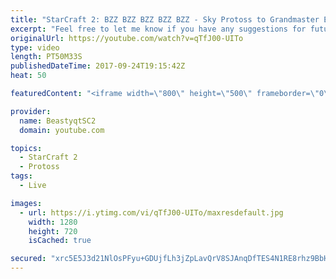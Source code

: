```yaml
---
title: "StarCraft 2: BZZ BZZ BZZ BZZ BZZ - Sky Protoss to Grandmaster Episode 4"
excerpt: "Feel free to let me know if you have any suggestions for future videos. I hope you guys enjoy this one!  Check out my stream on twitch if you enjoy my YouTube content. I stream about 5/7 days a week - stream start time is around 9 PM CET. Link to my stream is down below.  JOIN MY DISCORD CHANNEL @ https://discord.gg/aJMGAEn"
originalUrl: https://youtube.com/watch?v=qTfJ00-UITo
type: video
length: PT50M33S
publishedDateTime: 2017-09-24T19:15:42Z
heat: 50

featuredContent: "<iframe width=\"800\" height=\"500\" frameborder=\"0\" src=\"https://www.youtube.com/embed/qTfJ00-UITo\" allow=\"accelerometer; autoplay; encrypted-media; gyroscope; picture-in-picture\" allowfullscreen></iframe>"

provider:
  name: BeastyqtSC2
  domain: youtube.com

topics:
  - StarCraft 2
  - Protoss
tags:
  - Live

images:
  - url: https://i.ytimg.com/vi/qTfJ00-UITo/maxresdefault.jpg
    width: 1280
    height: 720
    isCached: true

secured: "xrc5E5J3d21NlOsPFyu+GDUjfLh3jZpLavQrV8SJAnqDfTES4N1RE8rhz9BbHmfPjY0x6ZeiUk3qRPZ0M7LwbaSdnoVsFgcQEWOue+A+Gfcb/vOACtI3UB9jOjkzz/XPzty8X10VtMk6tsraTy/iS00QCECjFe39s+44uEITtaUoNkqHwgzzCnrW81Tgv76cXQWj58pRMlpRN6HL2pjHryQvJUXgia1fFu0yUvssbyqsqnATo1FQQoSnjN7BBE/Jk4t7LGu7IOlNidWb5iC7SCx/HkKQgVo3nwH/MAPg8OgQApxKG1oipgXpnI1lEHwHqolqpY9L02Hm45yX3XsgkFNJwau8mQe656tZ9swDhwQyTiAG1UGeR7+CtfVJ2RR5o7Ll5gYV2qkI/7/yz8mAUv/7c0WAbiYtMTHJEV4IBh4=;s0XUEUjNbzEbnIFVsr6vLA=="
---
```


